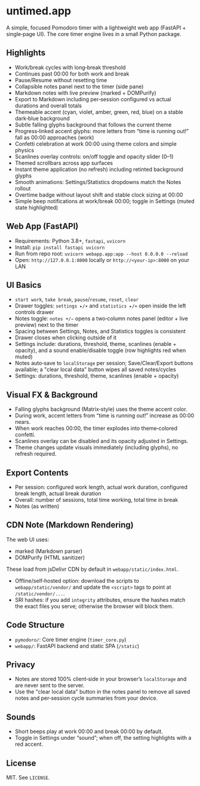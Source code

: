 untimed.app
=============

A simple, focused Pomodoro timer with a lightweight web app (FastAPI + single‑page UI). The core timer engine lives in a small Python package.

Highlights
----------
- Work/break cycles with long‑break threshold
- Continues past 00:00 for both work and break
- Pause/Resume without resetting time
- Collapsible notes panel next to the timer (side pane)
- Markdown notes with live preview (marked + DOMPurify)
- Export to Markdown including per‑session configured vs actual durations and overall totals
- Themeable accent (cyan, violet, amber, green, red, blue) on a stable dark‑blue background
- Subtle falling glyphs background that follows the current theme
- Progress‑linked accent glyphs: more letters from “time is running out!” fall as 00:00 approaches (work)
- Confetti celebration at work 00:00 using theme colors and simple physics
- Scanlines overlay controls: on/off toggle and opacity slider (0–1)
- Themed scrollbars across app surfaces
- Instant theme application (no refresh) including retinted background glyphs
- Smooth animations: Settings/Statistics dropdowns match the Notes rollout
- Overtime badge without layout shift and stable clock sizing at 00:00
- Simple beep notifications at work/break 00:00; toggle in Settings (muted state highlighted)

Web App (FastAPI)
-----------------
- Requirements: Python 3.8+, `fastapi`, `uvicorn`
- Install: `pip install fastapi uvicorn`
- Run from repo root: `uvicorn webapp.app:app --host 0.0.0.0 --reload`
- Open: `http://127.0.0.1:8000` locally or `http://<your-ip>:8000` on your LAN

UI Basics
---------
- `start work`, `take break`, `pause`/`resume`, `reset`, `clear`
- Drawer toggles: `settings ▸/▾` and `statistics ▸/▾` open inside the left controls drawer
- Notes toggle: `notes +/−` opens a two‑column notes panel (editor + live preview) next to the timer
- Spacing between Settings, Notes, and Statistics toggles is consistent
- Drawer closes when clicking outside of it
- Settings include: durations, threshold, theme, scanlines (enable + opacity), and a sound enable/disable toggle (row highlights red when muted)
- Notes auto‑save to `localStorage` per session; Save/Clear/Export buttons available; a "clear local data" button wipes all saved notes/cycles
 - Settings: durations, threshold, theme, scanlines (enable + opacity)

Visual FX & Background
----------------------
- Falling glyphs background (Matrix‑style) uses the theme accent color.
- During work, accent letters from “time is running out!” increase as 00:00 nears.
- When work reaches 00:00, the timer explodes into theme‑colored confetti.
- Scanlines overlay can be disabled and its opacity adjusted in Settings.
- Theme changes update visuals immediately (including glyphs), no refresh required.

Export Contents
---------------
- Per session: configured work length, actual work duration, configured break length, actual break duration
- Overall: number of sessions, total time working, total time in break
- Notes (as written)

CDN Note (Markdown Rendering)
-----------------------------
The web UI uses:
- marked (Markdown parser)
- DOMPurify (HTML sanitizer)

These load from jsDelivr CDN by default in `webapp/static/index.html`.

- Offline/self‑hosted option: download the scripts to `webapp/static/vendor/` and update the `<script>` tags to point at `/static/vendor/...`.
- SRI hashes: if you add `integrity` attributes, ensure the hashes match the exact files you serve; otherwise the browser will block them.

Code Structure
--------------
- `pymodoro/`: Core timer engine (`timer_core.py`)
- `webapp/`: FastAPI backend and static SPA (`/static`)

Privacy
-------
- Notes are stored 100% client‑side in your browser’s `localStorage` and are never sent to the server.
- Use the "clear local data" button in the notes panel to remove all saved notes and per‑session cycle summaries from your device.

Sounds
------
- Short beeps play at work 00:00 and break 00:00 by default.
- Toggle in Settings under “sound”; when off, the setting highlights with a red accent.

License
-------
MIT. See `LICENSE`.
